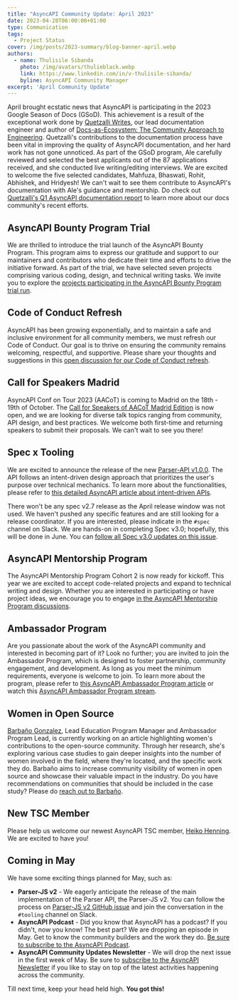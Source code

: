```yaml
---
title: "AsyncAPI Community Update: April 2023"
date: 2023-04-28T06:00:00+01:00
type: Communication
tags:
  - Project Status
cover: /img/posts/2023-summary/blog-banner-april.webp
authors:
  - name: Thulisile Sibanda
    photo: /img/avatars/thulieblack.webp
    link: https://www.linkedin.com/in/v-thulisile-sibanda/
    byline: AsyncAPI Community Manager
excerpt: 'April Community Update'
---
```


April brought ecstatic news that AsyncAPI is participating in the 2023 Google Season of Docs (GSoD). This achievement is a result of the exceptional work done by [Quetzalli Writes](https://www.linkedin.com/in/quetzalli-writes/), our lead documentation engineer and author of [Docs-as-Ecosystem: The Community Approach to Engineering](https://docsasecosystem.com/). Quetzalli's contributions to the documentation process have been vital in improving the quality of AsyncAPI documentation, and her hard work has not gone unnoticed. As part of the GSoD program, Ale carefully reviewed and selected the best applicants out of the 87 applications received, and she conducted live writing/editing interviews. We are excited to welcome the five selected candidates, Mahfuza, Bhaswati, Rohit, Abhishek, and Hridyesh! We can't wait to see them contribute to AsyncAPI's documentation with Ale's guidance and mentorship. Do check out [Quetzalli's Q1 AsyncAPI documentation report](https://www.asyncapi.com/blog/2023-Q1-docs-report) to learn more about our docs community's recent efforts.

## AsyncAPI Bounty Program Trial
We are thrilled to introduce the trial launch of the AsyncAPI Bounty Program. This program aims to express our gratitude and support to our maintainers and contributors who dedicate their time and efforts to drive the initiative forward. As part of the trial, we have selected seven projects comprising various coding, design, and technical writing tasks. We invite you to explore the [projects participating in the AsyncAPI Bounty Program trial run](https://github.com/issues?q=is%3Aopen+org%3Aasyncapi+label%3A%22bounty%22).

## Code of Conduct Refresh
AsyncAPI has been growing exponentially, and to maintain a safe and inclusive environment for all community members, we must refresh our Code of Conduct. Our goal is to thrive on ensuring the community remains welcoming, respectful, and supportive. Please share your thoughts and suggestions in this [open discussion for our Code of Conduct refresh](https://github.com/orgs/asyncapi/discussions/682).

## Call for Speakers Madrid 
AsyncAPI Conf on Tour 2023 (AACoT) is coming to Madrid on the 18th - 19th of October. The [Call for Speakers of AACoT Madrid Edition](https://sessionize.com/aacot-madrid/) is now open, and we are looking for diverse talk topics ranging from community, API design, and best practices. We welcome both first-time and returning speakers to submit their proposals. We can't wait to see you there!

## Spec x Tooling
We are excited to announce the release of the new [Parser-API v1.0.0](https://github.com/asyncapi/parser-api). The API follows an intent-driven design approach that prioritizes the user's purpose over technical mechanics. To learn more about the functionalities, please refer to [this detailed AsyncAPI article about intent-driven APIs](https://www.asyncapi.com/blog/intent-driven-api).

There won't be any spec v2.7 release as the April release window was not used. We haven't pushed any specific features and are still looking for a release coordinator. If you are interested, please indicate in the `#spec` channel on Slack. We are hands-on in completing Spec v3.0; hopefully, this will be done in June. You can [follow all Spec v3.0 updates on this issue](https://github.com/asyncapi/spec/issues/691#issuecomment-1488873682).

## AsyncAPI Mentorship Program
The AsyncAPI Mentorship Program Cohort 2 is now ready for kickoff. This year we are excited to accept code-related projects and expand to technical writing and design. Whether you are interested in participating or have project ideas, we encourage you to engage [in the AsyncAPI Mentorship Program discussions](https://github.com/orgs/asyncapi/discussions/689).

## Ambassador Program
Are you passionate about the work of the AsyncAPI community and interested in becoming part of it? Look no further; you are invited to join the Ambassador Program, which is designed to foster partnership,  community engagement, and development. As long as you meet the minimum requirements, everyone is welcome to join. To learn more about the program, please refer to [this AsyncAPI Ambassador Program article](https://www.asyncapi.com/blog/asyncapi-ambassador-program) or watch this [AsyncAPI Ambassador Program stream](https://youtu.be/3rg_7hIb9PQ).

## Women in Open Source
[Barbaño Gonzalez](https://www.linkedin.com/in/barbano-gonzalez-moreno), Lead Education Program Manager and Ambassador Program Lead, is currently working on an article highlighting women's contributions to the open-source community. Through her research, she's exploring various case studies to gain deeper insights into the number of women involved in the field, where they're located, and the specific work they do. Barbaño aims to increase community visibility of women in open source and showcase their valuable impact in the industry. Do you have recommendations on communities that should be included in the case study? Please do [reach out to Barbaño](https://www.linkedin.com/in/barbano-gonzalez-moreno).

## New TSC Member
Please help us welcome our newest AsyncAPI TSC member, [Heiko Henning](https://www.github.com/GreenRover). We are excited to have you!

## Coming in May
We have some exciting things planned for May, such as:

- **Parser-JS v2** - We eagerly anticipate the release of the main implementation of the Parser API, the Parser-JS v2. You can follow the process on [Parser-JS v2 GitHub issue](https://github.com/asyncapi/parser-js/issues/585) and join the conversation in the `#tooling` channel on Slack.
- **AsyncAPI Podcast** - Did you know that AsyncAPI has a podcast? If you didn't, now you know! The best part? We are dropping an episode in May. Get to know the community builders and the work they do. [Be sure to subscribe to the AsyncAPI Podcast](https://open.spotify.com/show/73BrcNwJ5ZI9ygR8nfElZi).
- **AsyncAPI Community Updates Newsletter** - We will drop the next issue in the first week of May. Be sure to [subscribe to the AsyncAPI Newsletter](https://www.asyncapi.com/newsletter) if you like to stay on top of the latest activities happening across the community.

Till next time, keep your head held high. **You got this!**
